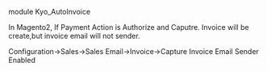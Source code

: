 module Kyo_AutoInvoice

In Magento2, If Payment Action is Authorize and Caputre.
Invoice will be create,but invoice email will not sender.


Configuration->Sales->Sales Email->Invoice->Capture Invoice Email Sender Enabled
